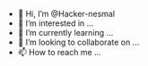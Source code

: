 - 👋 Hi, I’m @Hacker-nesmal
- 👀 I’m interested in ...
- 🌱 I’m currently learning ...
- 💞️ I’m looking to collaborate on ...
- 📫 How to reach me ...

<!---
Hacker-nesmal/Hacker-nesmal is a ✨ special ✨ repository because its `README.md` (this file) appears on your GitHub profile.
You can click the Preview link to take a look at your changes.
--->
